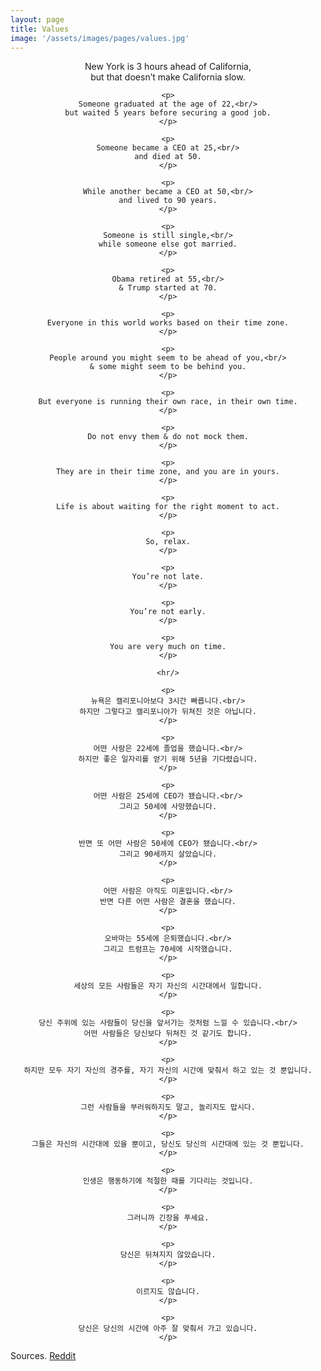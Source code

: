 ```yaml
---
layout: page
title: Values
image: '/assets/images/pages/values.jpg'
---
```


<div style="text-align: center;">
    <p>
    New York is 3 hours ahead of California,<br/>
    but that doesn’t make California slow.
    </p>
    
    <p>
    Someone graduated at the age of 22,<br/>
    but waited 5 years before securing a good job.
    </p>
    
    <p>
    Someone became a CEO at 25,<br/>
    and died at 50.
    </p>
    
    <p>
    While another became a CEO at 50,<br/>
    and lived to 90 years.
    </p>
    
    <p>
    Someone is still single,<br/>
    while someone else got married.
    </p>
    
    <p>
    Obama retired at 55,<br/>
    & Trump started at 70.
    </p>
    
    <p>
    Everyone in this world works based on their time zone.
    </p>
    
    <p>
    People around you might seem to be ahead of you,<br/>
    & some might seem to be behind you.
    </p>
    
    <p>
    But everyone is running their own race, in their own time.
    </p>
    
    <p>
    Do not envy them & do not mock them.
    </p>
    
    <p>
    They are in their time zone, and you are in yours.
    </p>
    
    <p>
    Life is about waiting for the right moment to act.
    </p>
    
    <p>
    So, relax.
    </p>
    
    <p>
    You’re not late.
    </p>
    
    <p>
    You’re not early.
    </p>
    
    <p>
    You are very much on time.
    </p>
    
    <hr/>
    
    <p>
    뉴욕은 캘리포니아보다 3시간 빠릅니다.<br/>
    하지만 그렇다고 캘리포니아가 뒤쳐진 것은 아닙니다.
    </p>
    
    <p>
    어떤 사람은 22세에 졸업을 했습니다.<br/>
    하지만 좋은 일자리를 얻기 위해 5년을 기다렸습니다.
    </p>
    
    <p>
    어떤 사람은 25세에 CEO가 됐습니다.<br/>
    그리고 50세에 사망했습니다.
    </p>
    
    <p>
    반면 또 어떤 사람은 50세에 CEO가 됐습니다.<br/>
    그리고 90세까지 살았습니다.
    </p>
    
    <p>
    어떤 사람은 아직도 미혼입니다.<br/>
    반면 다른 어떤 사람은 결혼을 했습니다.
    </p>
    
    <p>
    오바마는 55세에 은퇴했습니다.<br/>
    그리고 트럼프는 70세에 시작했습니다.
    </p>
    
    <p>
    세상의 모든 사람들은 자기 자신의 시간대에서 일합니다.
    </p>
    
    <p>
    당신 주위에 있는 사람들이 당신을 앞서가는 것처럼 느낄 수 있습니다.<br/>
    어떤 사람들은 당신보다 뒤쳐진 것 같기도 합니다.
    </p>
    
    <p>
    하지만 모두 자기 자신의 경주를, 자기 자신의 시간에 맞춰서 하고 있는 것 뿐입니다.
    </p>
    
    <p>
    그런 사람들을 부러워하지도 말고, 놀리지도 맙시다.
    </p>
    
    <p>
    그들은 자신의 시간대에 있을 뿐이고, 당신도 당신의 시간대에 있는 것 뿐입니다.
    </p>
    
    <p>
    인생은 행동하기에 적절한 때를 기다리는 것입니다.
    </p>
    
    <p>
    그러니까 긴장을 푸세요.
    </p>
    
    <p>
    당신은 뒤쳐지지 않았습니다.
    </p>
    
    <p>
    이르지도 않습니다.
    </p>
    
    <p>
    당신은 당신의 시간에 아주 잘 맞춰서 가고 있습니다.
    </p>
</div>

Sources. [Reddit](https://www.reddit.com/r/GetMotivated/comments/7w9sy2/image_you_are_very_much_on_time)